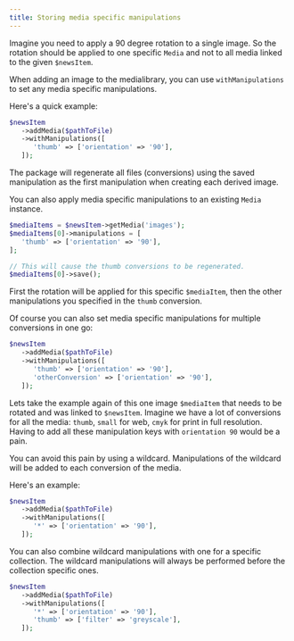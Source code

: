 ```yaml
---
title: Storing media specific manipulations
---
```


Imagine you need to apply a 90 degree rotation to a single image. So the rotation should be applied to one specific `Media` and not to all media linked to the given `$newsItem`.

When adding an image to the medialibrary, you can use `withManipulations` to set any media specific manipulations.

Here's a quick example:

```php
$newsItem
   ->addMedia($pathToFile)
   ->withManipulations([
      'thumb' => ['orientation' => '90'],
   ]);
```

The package will regenerate all files (conversions) using the saved manipulation as the first manipulation when creating each derived image.

You can also apply media specific manipulations to an existing `Media` instance.

```php
$mediaItems = $newsItem->getMedia('images');
$mediaItems[0]->manipulations = [
   'thumb' => ['orientation' => '90'],
];

// This will cause the thumb conversions to be regenerated.
$mediaItems[0]->save();
```

First the rotation will be applied for this specific `$mediaItem`, then the other manipulations you specified in the `thumb` conversion.

Of course you can also set media specific manipulations for multiple conversions in one go:

```php
$newsItem
   ->addMedia($pathToFile)
   ->withManipulations([
      'thumb' => ['orientation' => '90'],
      'otherConversion' => ['orientation' => '90'],
   ]);
```

Lets take the example again of this one image `$mediaItem` that needs to be rotated and was linked to `$newsItem`. Imagine we have a lot of conversions for all the media: `thumb`, `small` for web, `cmyk` for print in full resolution.
Having to add all these manipulation keys with `orientation 90` would be a pain. 

You can avoid this pain by using a wildcard. Manipulations of the wildcard will be added to each conversion of the media.

Here's an example:

```php
$newsItem
   ->addMedia($pathToFile)
   ->withManipulations([
      '*' => ['orientation' => '90'],
   ]);
```

You can also combine wildcard manipulations with one for a specific collection. The wildcard manipulations will always be performed before the collection specific ones.

```php
$newsItem
   ->addMedia($pathToFile)
   ->withManipulations([
      '*' => ['orientation' => '90'],
      'thumb' => ['filter' => 'greyscale'],
   ]);
```
